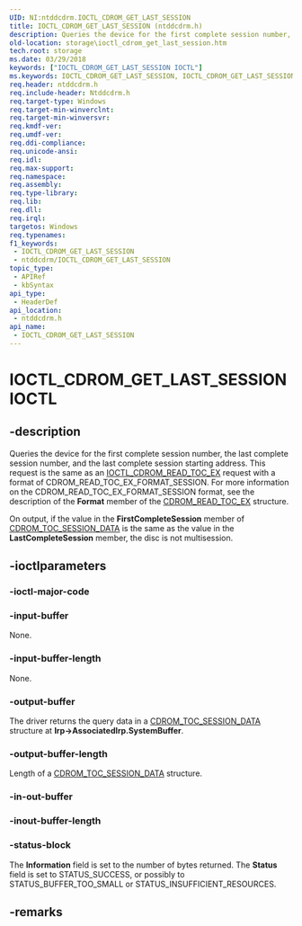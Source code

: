 ```yaml
---
UID: NI:ntddcdrm.IOCTL_CDROM_GET_LAST_SESSION
title: IOCTL_CDROM_GET_LAST_SESSION (ntddcdrm.h)
description: Queries the device for the first complete session number, the last complete session number, and the last complete session starting address.
old-location: storage\ioctl_cdrom_get_last_session.htm
tech.root: storage
ms.date: 03/29/2018
keywords: ["IOCTL_CDROM_GET_LAST_SESSION IOCTL"]
ms.keywords: IOCTL_CDROM_GET_LAST_SESSION, IOCTL_CDROM_GET_LAST_SESSION control, IOCTL_CDROM_GET_LAST_SESSION control code [Storage Devices], k307_f2597708-18cf-4f97-87f8-2d1c2e9a75ea.xml, ntddcdrm/IOCTL_CDROM_GET_LAST_SESSION, storage.ioctl_cdrom_get_last_session
req.header: ntddcdrm.h
req.include-header: Ntddcdrm.h
req.target-type: Windows
req.target-min-winverclnt: 
req.target-min-winversvr: 
req.kmdf-ver: 
req.umdf-ver: 
req.ddi-compliance: 
req.unicode-ansi: 
req.idl: 
req.max-support: 
req.namespace: 
req.assembly: 
req.type-library: 
req.lib: 
req.dll: 
req.irql: 
targetos: Windows
req.typenames: 
f1_keywords:
 - IOCTL_CDROM_GET_LAST_SESSION
 - ntddcdrm/IOCTL_CDROM_GET_LAST_SESSION
topic_type:
 - APIRef
 - kbSyntax
api_type:
 - HeaderDef
api_location:
 - ntddcdrm.h
api_name:
 - IOCTL_CDROM_GET_LAST_SESSION
---
```


# IOCTL_CDROM_GET_LAST_SESSION IOCTL


## -description

Queries the device for the first complete session number, the last complete session number, and the last complete session starting address. This request is the same as an <a href="/windows-hardware/drivers/ddi/ntddcdrm/ni-ntddcdrm-ioctl_cdrom_read_toc_ex">IOCTL_CDROM_READ_TOC_EX</a> request with a format of CDROM_READ_TOC_EX_FORMAT_SESSION. For more information on the CDROM_READ_TOC_EX_FORMAT_SESSION format, see the description of the <b>Format</b> member of the <a href="/windows-hardware/drivers/ddi/ntddcdrm/ns-ntddcdrm-_cdrom_read_toc_ex">CDROM_READ_TOC_EX</a> structure.

On output, if the value in the <b>FirstCompleteSession</b> member of <a href="/windows-hardware/drivers/ddi/ntddcdrm/ns-ntddcdrm-_cdrom_toc_session_data">CDROM_TOC_SESSION_DATA</a> is  the same as the value in the <b>LastCompleteSession</b> member, the disc is not multisession.

## -ioctlparameters

### -ioctl-major-code

### -input-buffer

None.

### -input-buffer-length

None.

### -output-buffer

The driver returns the query data in a <a href="/windows-hardware/drivers/ddi/ntddcdrm/ns-ntddcdrm-_cdrom_toc_session_data">CDROM_TOC_SESSION_DATA</a> structure at <b>Irp->AssociatedIrp.SystemBuffer</b>.

### -output-buffer-length

Length of a <a href="/windows-hardware/drivers/ddi/ntddcdrm/ns-ntddcdrm-_cdrom_toc_session_data">CDROM_TOC_SESSION_DATA</a> structure.

### -in-out-buffer

### -inout-buffer-length

### -status-block

The <b>Information</b> field is set to the number of bytes returned. The <b>Status</b> field is set to STATUS_SUCCESS, or possibly to STATUS_BUFFER_TOO_SMALL or STATUS_INSUFFICIENT_RESOURCES.

## -remarks
